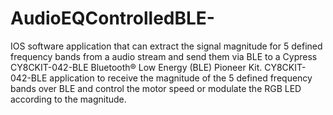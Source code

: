 # AudioEQControlledBLE-
IOS software application that can extract the signal magnitude for 5 defined frequency bands from a audio stream and send them via BLE to a Cypress CY8CKIT-042-BLE Bluetooth® Low Energy (BLE) Pioneer Kit. CY8CKIT-042-BLE application to receive the magnitude of the 5 defined frequency bands over BLE and control the motor speed or modulate the RGB LED according to the magnitude.
